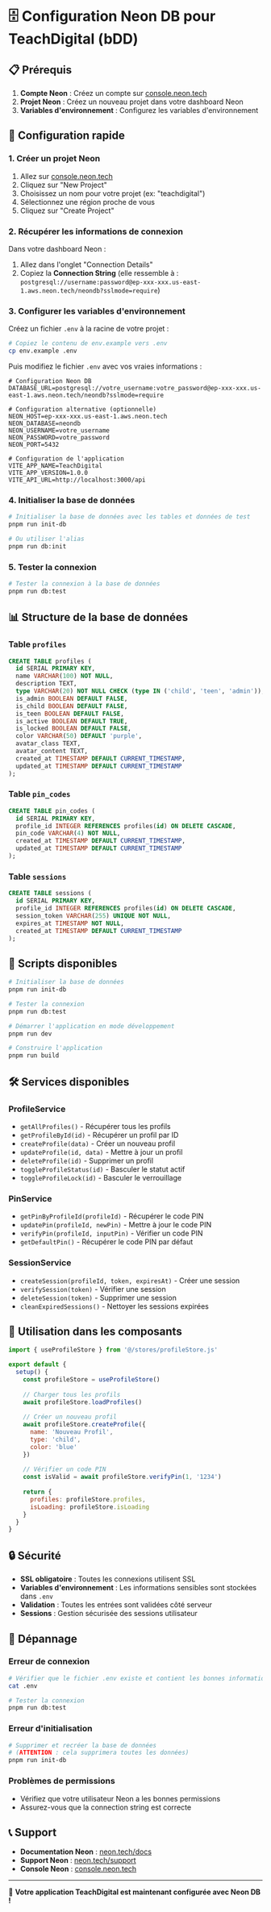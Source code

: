 # 🗄️ Configuration Neon DB pour TeachDigital (bDD)

## 📋 Prérequis

1. **Compte Neon** : Créez un compte sur [console.neon.tech](https://console.neon.tech/)
2. **Projet Neon** : Créez un nouveau projet dans votre dashboard Neon
3. **Variables d'environnement** : Configurez les variables d'environnement

## 🚀 Configuration rapide

### 1. Créer un projet Neon

1. Allez sur [console.neon.tech](https://console.neon.tech/)
2. Cliquez sur "New Project"
3. Choisissez un nom pour votre projet (ex: "teachdigital")
4. Sélectionnez une région proche de vous
5. Cliquez sur "Create Project"

### 2. Récupérer les informations de connexion

Dans votre dashboard Neon :

1. Allez dans l'onglet "Connection Details"
2. Copiez la **Connection String** (elle ressemble à : `postgresql://username:password@ep-xxx-xxx.us-east-1.aws.neon.tech/neondb?sslmode=require`)

### 3. Configurer les variables d'environnement

Créez un fichier `.env` à la racine de votre projet :

```bash
# Copiez le contenu de env.example vers .env
cp env.example .env
```

Puis modifiez le fichier `.env` avec vos vraies informations :

```env
# Configuration Neon DB
DATABASE_URL=postgresql://votre_username:votre_password@ep-xxx-xxx.us-east-1.aws.neon.tech/neondb?sslmode=require

# Configuration alternative (optionnelle)
NEON_HOST=ep-xxx-xxx.us-east-1.aws.neon.tech
NEON_DATABASE=neondb
NEON_USERNAME=votre_username
NEON_PASSWORD=votre_password
NEON_PORT=5432

# Configuration de l'application
VITE_APP_NAME=TeachDigital
VITE_APP_VERSION=1.0.0
VITE_API_URL=http://localhost:3000/api
```

### 4. Initialiser la base de données

```bash
# Initialiser la base de données avec les tables et données de test
pnpm run init-db

# Ou utiliser l'alias
pnpm run db:init
```

### 5. Tester la connexion

```bash
# Tester la connexion à la base de données
pnpm run db:test
```

## 📊 Structure de la base de données

### Table `profiles`
```sql
CREATE TABLE profiles (
  id SERIAL PRIMARY KEY,
  name VARCHAR(100) NOT NULL,
  description TEXT,
  type VARCHAR(20) NOT NULL CHECK (type IN ('child', 'teen', 'admin')),
  is_admin BOOLEAN DEFAULT FALSE,
  is_child BOOLEAN DEFAULT FALSE,
  is_teen BOOLEAN DEFAULT FALSE,
  is_active BOOLEAN DEFAULT TRUE,
  is_locked BOOLEAN DEFAULT FALSE,
  color VARCHAR(50) DEFAULT 'purple',
  avatar_class TEXT,
  avatar_content TEXT,
  created_at TIMESTAMP DEFAULT CURRENT_TIMESTAMP,
  updated_at TIMESTAMP DEFAULT CURRENT_TIMESTAMP
);
```

### Table `pin_codes`
```sql
CREATE TABLE pin_codes (
  id SERIAL PRIMARY KEY,
  profile_id INTEGER REFERENCES profiles(id) ON DELETE CASCADE,
  pin_code VARCHAR(4) NOT NULL,
  created_at TIMESTAMP DEFAULT CURRENT_TIMESTAMP,
  updated_at TIMESTAMP DEFAULT CURRENT_TIMESTAMP
);
```

### Table `sessions`
```sql
CREATE TABLE sessions (
  id SERIAL PRIMARY KEY,
  profile_id INTEGER REFERENCES profiles(id) ON DELETE CASCADE,
  session_token VARCHAR(255) UNIQUE NOT NULL,
  expires_at TIMESTAMP NOT NULL,
  created_at TIMESTAMP DEFAULT CURRENT_TIMESTAMP
);
```

## 🔧 Scripts disponibles

```bash
# Initialiser la base de données
pnpm run init-db

# Tester la connexion
pnpm run db:test

# Démarrer l'application en mode développement
pnpm run dev

# Construire l'application
pnpm run build
```

## 🛠️ Services disponibles

### ProfileService
- `getAllProfiles()` - Récupérer tous les profils
- `getProfileById(id)` - Récupérer un profil par ID
- `createProfile(data)` - Créer un nouveau profil
- `updateProfile(id, data)` - Mettre à jour un profil
- `deleteProfile(id)` - Supprimer un profil
- `toggleProfileStatus(id)` - Basculer le statut actif
- `toggleProfileLock(id)` - Basculer le verrouillage

### PinService
- `getPinByProfileId(profileId)` - Récupérer le code PIN
- `updatePin(profileId, newPin)` - Mettre à jour le code PIN
- `verifyPin(profileId, inputPin)` - Vérifier un code PIN
- `getDefaultPin()` - Récupérer le code PIN par défaut

### SessionService
- `createSession(profileId, token, expiresAt)` - Créer une session
- `verifySession(token)` - Vérifier une session
- `deleteSession(token)` - Supprimer une session
- `cleanExpiredSessions()` - Nettoyer les sessions expirées

## 🎯 Utilisation dans les composants

```javascript
import { useProfileStore } from '@/stores/profileStore.js'

export default {
  setup() {
    const profileStore = useProfileStore()
    
    // Charger tous les profils
    await profileStore.loadProfiles()
    
    // Créer un nouveau profil
    await profileStore.createProfile({
      name: 'Nouveau Profil',
      type: 'child',
      color: 'blue'
    })
    
    // Vérifier un code PIN
    const isValid = await profileStore.verifyPin(1, '1234')
    
    return {
      profiles: profileStore.profiles,
      isLoading: profileStore.isLoading
    }
  }
}
```

## 🔒 Sécurité

- **SSL obligatoire** : Toutes les connexions utilisent SSL
- **Variables d'environnement** : Les informations sensibles sont stockées dans `.env`
- **Validation** : Toutes les entrées sont validées côté serveur
- **Sessions** : Gestion sécurisée des sessions utilisateur

## 🚨 Dépannage

### Erreur de connexion
```bash
# Vérifier que le fichier .env existe et contient les bonnes informations
cat .env

# Tester la connexion
pnpm run db:test
```

### Erreur d'initialisation
```bash
# Supprimer et recréer la base de données
# (ATTENTION : cela supprimera toutes les données)
pnpm run init-db
```

### Problèmes de permissions
- Vérifiez que votre utilisateur Neon a les bonnes permissions
- Assurez-vous que la connection string est correcte

## 📞 Support

- **Documentation Neon** : [neon.tech/docs](https://neon.tech/docs)
- **Support Neon** : [neon.tech/support](https://neon.tech/support)
- **Console Neon** : [console.neon.tech](https://console.neon.tech/)

---

🎉 **Votre application TeachDigital est maintenant configurée avec Neon DB !**
